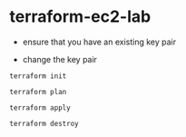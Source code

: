 # terraform-ec2-lab

* ensure that you have an existing key pair

* change the key pair 

```
terraform init
```
```
terraform plan
```
```
terraform apply
```
```
terraform destroy
```